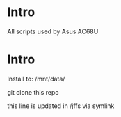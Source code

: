 Intro
==============
All scripts used by Asus AC68U 

Intro
==============
Install to:
/mnt/data/

git clone this repo 

this line is updated in /jffs via symlink
